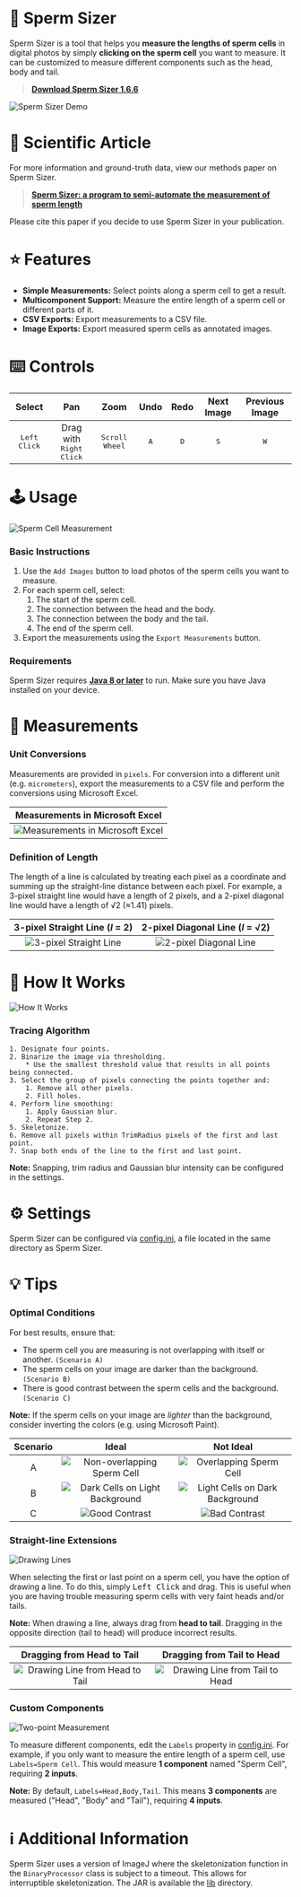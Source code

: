 # :straight_ruler: Sperm Sizer
Sperm Sizer is a tool that helps you **measure the lengths of sperm cells** in digital photos by simply **clicking on the sperm cell** you want to measure. It can be customized to measure different components such as the head, body and tail.

> [**Download Sperm Sizer 1.6.6**](https://github.com/wyrli/sperm-sizer/releases/tag/1.6.6)

![Sperm Sizer Demo](https://i.imgur.com/aPbazPy.gif)

# :page_facing_up: Scientific Article
For more information and ground-truth data, view our methods paper on Sperm Sizer.

> [**Sperm Sizer: a program to semi-automate the measurement of sperm length**](https://link.springer.com/article/10.1007/s00265-021-03013-4)

Please cite this paper if you decide to use Sperm Sizer in your publication.

# :star: Features
* **Simple Measurements:** Select points along a sperm cell to get a result.
* **Multicomponent Support:** Measure the entire length of a sperm cell or different parts of it.
* **CSV Exports:** Export measurements to a CSV file.
* **Image Exports:** Export measured sperm cells as annotated images.

# :keyboard: Controls
| Select | Pan | Zoom | Undo | Redo | Next Image | Previous Image |
| :--: | :--: | :--: | :--: | :--: | :--: | :--: |
| <kbd>Left Click</kbd> | Drag with <kbd>Right Click</kdb> | <kbd>Scroll Wheel</kdb> | <kbd>A</kdb> | <kbd>D</kdb> | <kbd>S</kdb> | <kbd>W</kdb> |

# :joystick: Usage
![Sperm Cell Measurement](https://i.imgur.com/QFV2mVL.gif)

### Basic Instructions
1. Use the `Add Images` button to load photos of the sperm cells you want to measure.
2. For each sperm cell, select:
    1. The start of the sperm cell.
    2. The connection between the head and the body.
    3. The connection between the body and the tail.
    4. The end of the sperm cell.
3. Export the measurements using the `Export Measurements` button.

### Requirements
Sperm Sizer requires [**Java 8 or later**](https://www.java.com/en/download/manual.jsp) to run. Make sure you have Java installed on your device.

# :microscope: Measurements
### Unit Conversions
Measurements are provided in `pixels`. For conversion into a different unit (e.g. `micrometers`), export the measurements to a CSV file and perform the conversions using Microsoft Excel.

| Measurements in Microsoft Excel |
| :--: |
| ![Measurements in Microsoft Excel](https://i.imgur.com/4TMBZbg.png) |

### Definition of Length
The length of a line is calculated by treating each pixel as a coordinate and summing up the straight-line distance between each pixel. For example, a 3-pixel straight line would have a length of 2 pixels, and a 2-pixel diagonal line would have a length of √2 (≈1.41) pixels.

| 3-pixel Straight Line (_l_ = 2)  | 2-pixel Diagonal Line (_l_ = √2) |
| :--: | :--: |
| ![3-pixel Straight Line](https://i.imgur.com/EmTdcVn.png) | ![2-pixel Diagonal Line](https://i.imgur.com/vqlfpL5.png) |

# :blue_book: How It Works
![How It Works](https://i.imgur.com/5GR4pPk.gif)

### Tracing Algorithm
```
1. Designate four points.
2. Binarize the image via thresholding.
    * Use the smallest threshold value that results in all points being connected.
3. Select the group of pixels connecting the points together and:
    1. Remove all other pixels.
    2. Fill holes.
4. Perform line smoothing:
    1. Apply Gaussian blur.
    2. Repeat Step 2.
5. Skeletonize.
6. Remove all pixels within TrimRadius pixels of the first and last point.
7. Snap both ends of the line to the first and last point.
```

**Note:** Snapping, trim radius and Gaussian blur intensity can be configured in the settings.

# :gear: Settings
Sperm Sizer can be configured via [config.ini](/src/com/wyrli/spermsizer/config/config.ini), a file located in the same directory as Sperm Sizer.

# :bulb: Tips
### Optimal Conditions
For best results, ensure that:
* The sperm cell you are measuring is not overlapping with itself or another. `(Scenario A)`
* The sperm cells on your image are darker than the background. `(Scenario B)`
* There is good contrast between the sperm cells and the background. `(Scenario C)`

**Note:** If the sperm cells on your image are _lighter_ than the background, consider inverting the colors (e.g. using Microsoft Paint).

| Scenario | Ideal | Not Ideal |
| :--: | :--: | :--: |
| A | ![Non-overlapping Sperm Cell](https://i.imgur.com/Sklcsqh.png) | ![Overlapping Sperm Cell](https://i.imgur.com/1ktBRy4.png) |
| B | ![Dark Cells on Light Background](https://i.imgur.com/0hjBMbi.png) | ![Light Cells on Dark Background](https://i.imgur.com/2FySoDG.png) |
| C | ![Good Contrast](https://i.imgur.com/gVPeu8G.png) | ![Bad Contrast](https://i.imgur.com/KzIQS52.png) |

### Straight-line Extensions
![Drawing Lines](https://i.imgur.com/IoFL4q9.gif)

When selecting the first or last point on a sperm cell, you have the option of drawing a line. To do this, simply <kbd>Left Click</kbd> and drag. This is useful when you are having trouble measuring sperm cells with very faint heads and/or tails.

**Note:** When drawing a line, always drag from **head to tail**. Dragging in the opposite direction (tail to head) will produce incorrect results.

| Dragging from Head to Tail | Dragging from Tail to Head |
| :--: | :--: |
| ![Drawing Line from Head to Tail](https://i.imgur.com/tLotMDT.gif) | ![Drawing Line from Tail to Head](https://i.imgur.com/iLUbaiw.gif) |

### Custom Components
![Two-point Measurement](https://i.imgur.com/JH69uz5.gif)

To measure different components, edit the `Labels` property in [config.ini](/src/com/wyrli/spermsizer/config/config.ini). For example, if you only want to measure the entire length of a sperm cell, use `Labels=Sperm Cell`. This would measure **1 component** named "Sperm Cell", requiring **2 inputs**.

**Note:** By default, `Labels=Head,Body,Tail`. This means **3 components** are measured ("Head", "Body" and "Tail"), requiring **4 inputs**.

# :information_source: Additional Information
Sperm Sizer uses a version of ImageJ where the skeletonization function in the `BinaryProcessor` class is subject to a timeout. This allows for interruptible skeletonization. The JAR is available the [lib](/lib/) directory.

